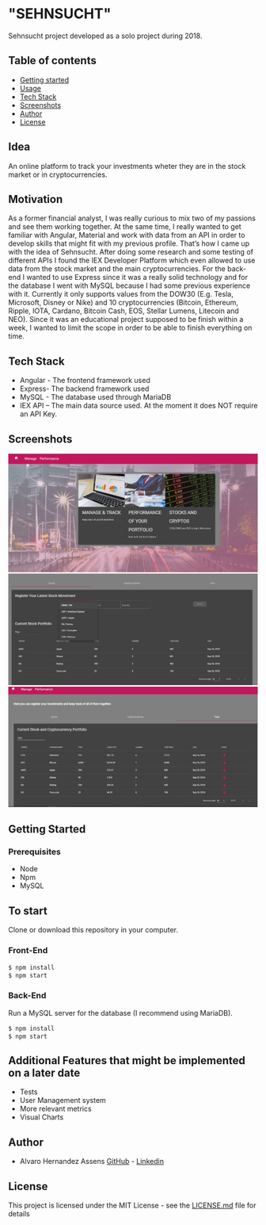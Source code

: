 # "SEHNSUCHT"
Sehnsucht project developed as a solo project during 2018.

## Table of contents
* [Getting started](#getting-started)
* [Usage](#usage)
* [Tech Stack](#tech-stack)
* [Screenshots](#screenshots)
* [Author](#author)
* [License](#license)

## Idea
An online platform to track your investments wheter they are in the stock market or in cryptocurrencies.

## Motivation
As a former financial analyst, I was really curious to mix two of my passions and see them working together. At the same time, I really wanted to get familiar with Angular, Material and work with data from an API in order to develop skills that might fit with my previous profile.
That’s how I came up with the idea of Sehnsucht.  After doing some research and some testing of different APIs I found the IEX Developer Platform which even allowed to use data from the stock market and the main cryptocurrencies.
For the back-end I wanted to use Express since it was a really solid technology and for the database I went with MySQL because I had some previous experience with it.
Currently it only supports values from the DOW30 (E.g. Tesla, Microsoft, Disney or Nike) and 10 cryptocurrencies (Bitcoin, Ethereum, Ripple, IOTA, Cardano, Bitcoin Cash, EOS, Stellar Lumens, Litecoin and NEO).
Since it was an educational project supposed to be finish within a week, I wanted to  limit the scope in order to be able to finish everything on time.

## Tech Stack
* Angular - The frontend framework used
* Express- The backend framework used
* MySQL - The database used through MariaDB
* IEX API – The main data source used. At the moment it does NOT require an API Key.

## Screenshots
![landing page](https://github.com/alvaroha1/sehnsucht/blob/master/assets/screenshot1.JPG)
![adding stocks to our portfolio](https://github.com/alvaroha1/sehnsucht/blob/master/assets/screenshot2.JPG)
![reviewing our current investments](https://github.com/alvaroha1/sehnsucht/blob/master/assets/screenshot3.JPG)

## Getting Started
### Prerequisites
* Node
* Npm
* MySQL 

## To start
Clone or download this repository in your computer.

### Front-End
```
$ npm install
$ npm start
```
### Back-End
Run a MySQL server for the database (I recommend using MariaDB).
```
$ npm install
$ npm start
```

## Additional Features that might be implemented on a later date
* Tests
* User Management system
* More relevant metrics
* Visual Charts 

## Author
* Alvaro Hernandez Assens [GitHub](https://github.com/alvaroha1) - [Linkedin](https://www.linkedin.com/in/alvaroha/)

## License
This project is licensed under the MIT License - see the [LICENSE.md](https://github.com/marcoantonioghiani01/xest-client/blob/master/LICENSE) file for details
